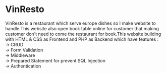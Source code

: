 # VinResto
VinResto is a restaurant which serve europe dishes so I make website to handle.This website also open book table online for customer that making customer don't need to come the restaurant for book.This website building with HTML & CSS as Frontend and PHP as Backend which have features : <br>
-> CRUD <br>
-> Form Validation <br>
-> Middleware <br>
-> Prepared Statement for prevent SQL Injection <br>
-> Authentication <br>
